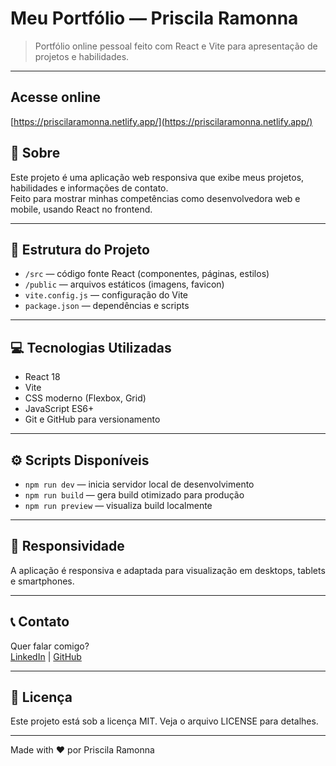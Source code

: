 # Meu Portfólio — Priscila Ramonna

> Portfólio online pessoal feito com React e Vite para apresentação de projetos e habilidades.

---
## Acesse online

[https://priscilaramonna.netlify.app/](https://priscilaramonna.netlify.app/)


## 🚀 Sobre

Este projeto é uma aplicação web responsiva que exibe meus projetos, habilidades e informações de contato.  
Feito para mostrar minhas competências como desenvolvedora web e mobile, usando React no frontend.

---

## 📁 Estrutura do Projeto

- `/src` — código fonte React (componentes, páginas, estilos)
- `/public` — arquivos estáticos (imagens, favicon)
- `vite.config.js` — configuração do Vite
- `package.json` — dependências e scripts

---

## 💻 Tecnologias Utilizadas

- React 18
- Vite
- CSS moderno (Flexbox, Grid)
- JavaScript ES6+
- Git e GitHub para versionamento

---

## ⚙️ Scripts Disponíveis

- `npm run dev` — inicia servidor local de desenvolvimento
- `npm run build` — gera build otimizado para produção
- `npm run preview` — visualiza build localmente

---

## 📱 Responsividade

A aplicação é responsiva e adaptada para visualização em desktops, tablets e smartphones.

---

## 📞 Contato

Quer falar comigo?  
[LinkedIn](https://www.linkedin.com/in/priscila-pires-171617128/) | [GitHub](https://github.com/Princyrr)

---

## 📜 Licença

Este projeto está sob a licença MIT. Veja o arquivo LICENSE para detalhes.

---

Made with ❤️ por Priscila Ramonna

